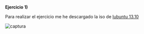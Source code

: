 **Ejercicio 1)**

Para realizar el ejercicio me he descargado la iso de [lubuntu 13.10](https://help.ubuntu.com/community/Lubuntu/GetLubuntu)

![captura](https://www.dropbox.com/s/x92pu2gifzqh5zx/ej1-1.png)

